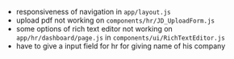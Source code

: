 - responsiveness of navigation in `app/layout.js`
- upload pdf not working on `components/hr/JD_UploadForm.js`
- some options of rich text editor not working on `app/hr/dashboard/page.js` in `components/ui/RichTextEditor.js`
- have to give a input field for hr for giving name of his company